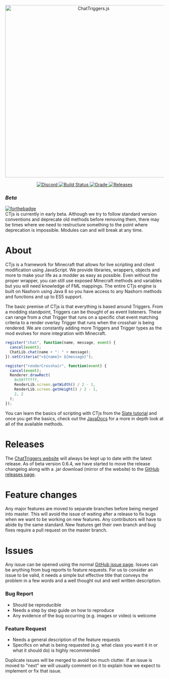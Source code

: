 <div align="center">
  <p>
    <a href="https://chattriggers.com">
      <img src="https://chattriggers.com/assets/images/logo-final.png" width="546" alt="ChatTriggers.js" />
    </a>
  </p>
  <p>
    <a href="https://discord.gg/0fNjZyopOvBHZyG8">
      <img src="https://discordapp.com/api/guilds/119493402902528000/embed.png" alt="Discord" />
    </a>
    <a href="https://travis-ci.org/ChatTriggers/ct.js">
      <img src="https://travis-ci.org/ChatTriggers/ct.js.svg?branch=master" alt="Build Status" />
    </a>
    <a href="https://www.codacy.com/app/FalseHonesty/ct.js?utm_source=github.com&amp;utm_medium=referral&amp;utm_content=ChatTriggers/ct.js&amp;utm_campaign=Badge_Grade">
      <img src="https://api.codacy.com/project/badge/Grade/f3bccfe6845d4f6b8733c3948314ea95" alt="Grade" />
    </a>
    <a href="https://github.com/ChatTriggers/ct.js/releases">
      <img src="https://img.shields.io/github/release/ChatTriggers/ct.js/all.svg" alt="Releases" />
    </a>
  </p>
</div>

### *Beta*
[![forthebadge](https://forthebadge.com/images/badges/60-percent-of-the-time-works-every-time.svg)](https://forthebadge.com)<br>
CTjs is currently in early beta. Although we try to follow standard version conventions and deprecate old methods before removing them, there may be times where we need to restructure something to the point where deprecation is impossible. Modules can and will break at any  time.

# About
CTjs is a framework for Minecraft that allows for live scripting and client modification using JavaScript. We provide libraries, wrappers, objects and more to make your life as a modder as easy as possible. Even without the proper wrapper, you can still use exposed Minecraft methods and variables but you will need knowledge of FML mappings. The entire CTjs engine is built on Nashorn using Java 8 so you have access to any Nashorn methods and functions and up to ES5 support.

The basic premise of CTjs is that everything is based around Triggers. From a modding standpoint, Triggers can be thought of as event listeners. These can range from a chat Trigger that runs on a specific chat event matching criteria to a render overlay Trigger that runs when the crosshair is being rendered. We are constantly adding more Triggers and Trigger types as the mod evolves for more integration with Minecraft.
```JavaScript
register("chat", function(name, message, event) {
  cancel(event);
  ChatLib.chat(name + ": " + message);
}).setCriteria("<${name}> ${message}");

register("renderCrosshair", function(event) {
  cancel(event);
  Renderer.drawRect(
    0x50ffffff,
    RenderLib.screen.getWidth() / 2 - 1,
    RenderLib.screen.getHeight() / 2 - 1,
    2, 2
  );
});
```

You can learn the basics of scripting with CTjs from the [Slate tutorial](https://www.chattriggers.com/slate/) and once you get the basics, check out the [JavaDocs](https://www.chattriggers.com/javadocs/) for a more in depth look at all of the available methods. 

# Releases
The [ChatTriggers website](https://www.chattriggers.com/) will always be kept up to date with the latest release. As of beta version 0.6.4, we have started to move the release changelog along with a .jar download (mirror of the website) to the [GitHub releases page](https://github.com/ChatTriggers/ct.js/releases).

# Feature changes
Any major features are moved to separate branches before being merged into master. This will avoid the issue of waiting after a release to fix bugs when we want to be working on new features. Any contributors will have to abide by the same standard. New features get their own branch and bug fixes require a pull request on the master branch.

# Issues
Any issue can be opened using the normal [GitHub issue page](https://github.com/ChatTriggers/ct.js/issues). Issues can be anything from bug reports to feature requests. For us to consider an issue to be valid, it needs a simple but effective title that conveys the problem in a few words and a well thought out and well written description.
### Bug Report
- Should be reproducible
- Needs a step by step guide on how to reproduce
- Any evidence of the bug occurring (e.g. images or video) is welcome
### Feature Request
- Needs a general description of the feature requests
- Specifics on what is being requested (e.g. what class you want it in or what it should do) is highly recommended

Duplicate issues will be merged to avoid too much clutter. If an issue is moved to "next" we will usually comment on it to explain how we expect to implement or fix that issue.
